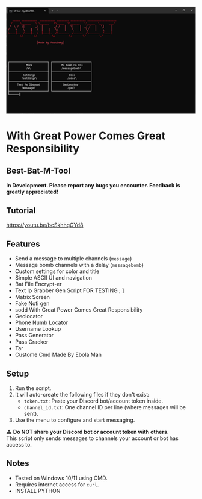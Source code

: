 ![Banner](https://github.com/NFCsamurai/Best-Bat-M-Tool/raw/main/img/Banner.png)
# With Great Power Comes Great Responsibility

## Best-Bat-M-Tool
**In Development. Please report any bugs you encounter. Feedback is greatly appreciated!**

## Tutorial
https://youtu.be/bcSkhhqGYd8

## Features

- Send a message to multiple channels (`message`)
- Message bomb channels with a delay (`messagebomb`)
- Custom settings for color and title
- Simple ASCII UI and navigation
- Bat File Encrypt-er
- Text Ip Grabber Gen Script FOR TESTING ; ]
- Matrix Screen
- Fake Noti gen
- sodd With Great Power Comes Great Responsibility
- Geolocator
- Phone Numb Locator
- Username Lookup
- Pass Generator
- Pass Cracker
- Tar
- Custome Cmd Made By Ebola Man



## Setup

1. Run the script.
2. It will auto-create the following files if they don't exist:
    - `token.txt`: Paste your Discord bot/account token inside.
    - `channel_id.txt`: One channel ID per line (where messages will be sent).
3. Use the menu to configure and start messaging.

⚠️ **Do NOT share your Discord bot or account token with others.**  
This script only sends messages to channels your account or bot has access to.

## Notes

- Tested on Windows 10/11 using CMD.
- Requires internet access for `curl`.
- INSTALL PYTHON
